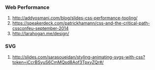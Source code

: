 ### Web Performance
1. http://addyosmani.com/blog/slides-css-performance-tooling/
2. https://speakerdeck.com/patrickhamann/css-and-the-critical-path-cssconfeu-september-2014
3. http://larahogan.me/design/

### SVG
1. http://slides.com/sarasoueidan/styling-animating-svgs-with-css?token=jCcrBSyuS6CmMQsd8Aof3TpxyZQr#/